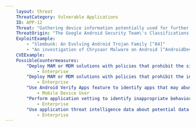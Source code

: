 ```yaml
---
    layout: threat
    ThreatCategory: Vulnerable Applications
    ID: APP-12
    Threat: "Gathering device information potentially used for further attacks, such as persistent identifiers (phone number, IMEI, IMSI, MAC addresses), operating system and device hardware information, or list of installed applications (i.e., data collection)"
    ThreatOrigin: "The Google Android Security Team\'s Classifications for Potentially Harmful Applications [^83]"
    ExploitExample:
        - "Slembunk: An Evolving Android Trojan Family [^84]"
        - "An investigation of Chrysaor Malware on Android [^AndroidDevBlog-1]"
    CVEExample:
    PossibleCountermeasures:
        "Deploy MAM or MDM solutions with policies that prohibit the sideloading of apps, which may bypass security checks on the app.":
            - Enterprise
        "Deploy MAM or MDM solutions with policies that prohibit the installation of apps from 3rd party (unofficial) app stores.": 
            - Enterprise
        "Use Android Verify Apps feature to identify apps that may abuse permissions to perform data collection.":
            - Mobile Device User
        "Perform application vetting to identify inappropriate behaviors by apps including permission requests made by the apps":
            - Enterprise
        "Use application threat intelligence data about potential data collection risks associated with apps installed on devices":
            - Enterprise
---
```

